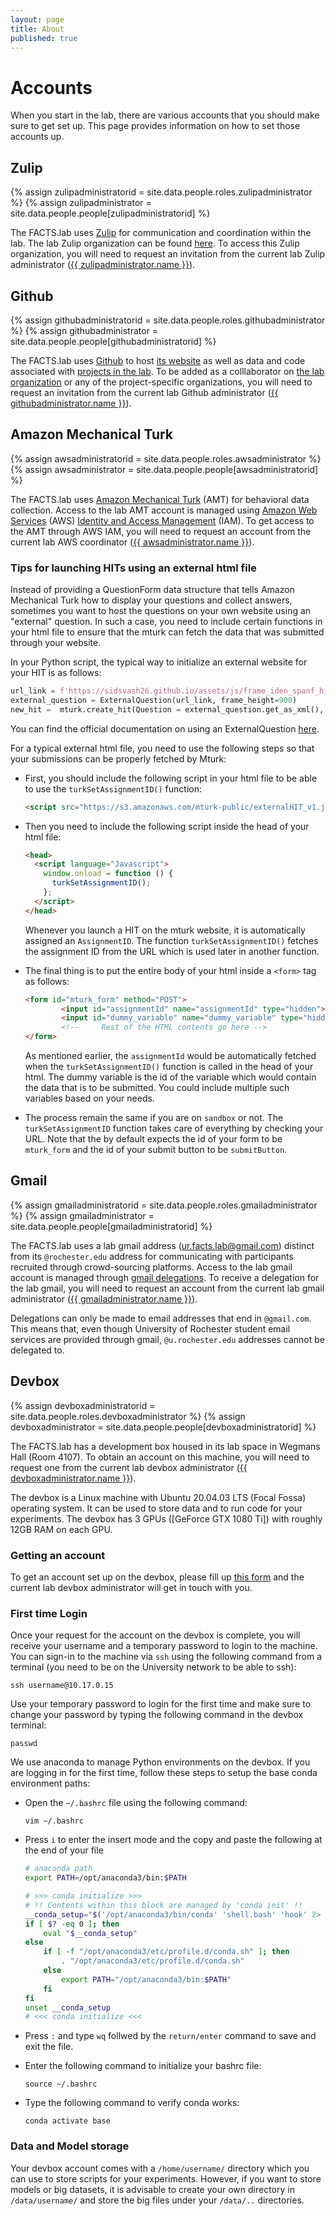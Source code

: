 ```yaml
---
layout: page
title: About
published: true
---
```


# Accounts

When you start in the lab, there are various accounts that you should make sure to get set up. This page provides information on how to set those accounts up.

## Zulip

{% assign zulipadministratorid = site.data.people.roles.zulipadministrator %}
{% assign zulipadministrator = site.data.people.people[zulipadministratorid] %}

The FACTS.lab uses [Zulip](https://zulip.com/) for communication and coordination within the lab. The lab Zulip organization can be found [here](https://factslab.zulipchat.com/). To access this Zulip organization, you will need to request an invitation from the current lab Zulip administrator (<a href="{{ zulipadministrator.website }}">{{ zulipadministrator.name }}</a>).

## Github

{% assign githubadministratorid = site.data.people.roles.githubadministrator %}
{% assign githubadministrator = site.data.people.people[githubadministratorid] %}

The FACTS.lab uses [Github](https://github.com/) to host [its website](http://factslab.io/) as well as data and code associated with [projects in the lab](http://factslab.io/research/). To be added as a colllaborator on [the lab organization](https://github.com/FACTSlab) or any of the project-specific organizations, you will need to request an invitation from the current lab Github administrator (<a href="{{ githubadministrator.website }}">{{ githubadministrator.name }}</a>).

## Amazon Mechanical Turk

{% assign awsadministratorid = site.data.people.roles.awsadministrator %}
{% assign awsadministrator = site.data.people.people[awsadministratorid] %}

The FACTS.lab uses [Amazon Mechanical Turk](https://www.mturk.com/) (AMT) for behavioral data collection. Access to the lab AMT account is managed using [Amazon Web Services](https://aws.amazon.com/) (AWS) [Identity and Access Management](https://aws.amazon.com/iam/) (IAM). To get access to the AMT through AWS IAM, you will need to request an account from the current lab AWS coordinator (<a href="{{ awsadministrator.website }}">{{ awsadministrator.name }}</a>).

### Tips for launching HITs using an external html file

Instead of providing a QuestionForm data structure that tells Amazon Mechanical Turk how to display your questions and collect answers, sometimes you want to host the questions on your own website using an "external" question. In such a case, you need to include certain functions in your html file to ensure that the mturk can fetch the data that was submitted through your website.

In your Python script, the typical way to initialize an external website for your HIT is as follows:

```python
url_link = f'https://sidsvash26.github.io/assets/js/frame_iden_spanf_highlight_bad_warning_without_data.html'
external_question = ExternalQuestion(url_link, frame_height=900)
new_hit =  mturk.create_hit(Question = external_question.get_as_xml(), ....)
```

You can find the official documentation on using an ExternalQuestion [here](https://docs.aws.amazon.com/AWSMechTurk/latest/AWSMturkAPI/ApiReference_ExternalQuestionArticle.html).

For a typical external html file, you need to use the following steps so that your submissions can be properly fetched by Mturk:

- First, you should include the following script in your html file to be able to use the `turkSetAssignmentID()` function:

  ```html
  <script src="https://s3.amazonaws.com/mturk-public/externalHIT_v1.js"></script>
  ```

- Then you need to include the following script inside the head of your html file:

  ```html
  <head>
    <script language="Javascript">
      window.onload = function () {
        turkSetAssignmentID();
      };
    </script>
  </head>
  ```

  Whenever you launch a HIT on the mturk website, it is automatically assigned an `AssignmentID`. The function `turkSetAssignmentID()` fetches the assignment ID from the URL which is used later in another function.

- The final thing is to put the entire body of your html inside a `<form>` tag as follows:

  ```html
  <form id="mturk_form" method="POST">
          <input id="assignmentId" name="assignmentId" type="hidden"></input>
          <input id="dummy_variable" name="dummy_variable" type="hidden"></input>
          <!--     Rest of the HTML contents go here -->
  </form>
  ```

  As mentioned earlier, the `assignmentId` would be automatically fetched when the `turkSetAssignmentID()` function is called in the head of your html. The dummy variable is the id of the variable which would contain the data that is to be submitted. You could include multiple such variables based on your needs.

- The process remain the same if you are on `sandbox` or not. The `turkSetAssignmentID` function takes care of everything by checking your URL. Note that the by default expects the id of your form to be `mturk_form` and the id of your submit button to be `submitButton`.

## Gmail

{% assign gmailadministratorid = site.data.people.roles.gmailadministrator %}
{% assign gmailadministrator = site.data.people.people[gmailadministratorid] %}

The FACTS.lab uses a lab gmail address (ur.facts.lab@gmail.com) distinct from its `@rochester.edu` address for communicating with participants recruited through crowd-sourcing platforms. Access to the lab gmail account is managed through [gmail delegations](https://support.google.com/mail/answer/138350?hl=en). To receive a delegation for the lab gmail, you will need to request an account from the current lab gmail administrator (<a href="{{ gmailadministrator.website }}">{{ gmailadministrator.name }}</a>).

Delegations can only be made to email addresses that end in `@gmail.com`. This means that, even though University of Rochester student email services are provided through gmail, `@u.rochester.edu` addresses cannot be delegated to.

## Devbox

{% assign devboxadministratorid = site.data.people.roles.devboxadministrator %}
{% assign devboxadministrator = site.data.people.people[devboxadministratorid] %}

The FACTS.lab has a development box housed in its lab space in Wegmans Hall (Room 4107). To obtain an account on this machine, you will need to request one from the current lab devbox administrator (<a href="{{ devboxadministrator.website }}">{{ devboxadministrator.name }}</a>).

The devbox is a Linux machine with Ubuntu 20.04.03 LTS (Focal Fossa) operating system. It can be used to store data and to run code for your experiments. The devbox has 3 GPUs ([GeForce GTX 1080 Ti]) with roughly 12GB RAM on each GPU.

### Getting an account

To get an account set up on the devbox, please fill up [this form](https://forms.gle/xaXgaia7acNQrX7n8) and the current lab devbox administrator will get in touch with you.

### First time Login

Once your request for the account on the devbox is complete, you will receive your username and a temporary password to login to the machine. You can sign-in to the machine via `ssh` using the following command from a terminal (you need to be on the University network to be able to ssh):

```console
ssh username@10.17.0.15
```

Use your temporary password to login for the first time and make sure to change your password by typing the following command in the devbox terminal:

```console
passwd
```

We use anaconda to manage Python environments on the devbox. If you are logging in for the first time, follow these steps to setup the base conda environment paths:

- Open the `~/.bashrc` file using the following command:

  ```console
  vim ~/.bashrc
  ```

- Press `i` to enter the insert mode and the copy and paste the following at the end of your file

  ```bash
  # anaconda path
  export PATH=/opt/anaconda3/bin:$PATH

  # >>> conda initialize >>>
  # !! Contents within this block are managed by 'conda init' !!
  __conda_setup="$('/opt/anaconda3/bin/conda' 'shell.bash' 'hook' 2> /dev/null)"
  if [ $? -eq 0 ]; then
      eval "$__conda_setup"
  else
      if [ -f "/opt/anaconda3/etc/profile.d/conda.sh" ]; then
          . "/opt/anaconda3/etc/profile.d/conda.sh"
      else
          export PATH="/opt/anaconda3/bin:$PATH"
      fi
  fi
  unset __conda_setup
  # <<< conda initialize <<<
  ```

- Press `:` and type `wq` follwed by the `return/enter` command to save and exit the file.

- Enter the following command to initialize your bashrc file:

  ```console
  source ~/.bashrc
  ```

- Type the following command to verify conda works:
  ```console
  conda activate base
  ```

### Data and Model storage

Your devbox account comes with a `/home/username/` directory which you can use to store scripts for your experiments. However, if you want to store models or big datasets, it is advisable to create your own directory in `/data/username/` and store the big files under your `/data/..` directories.
